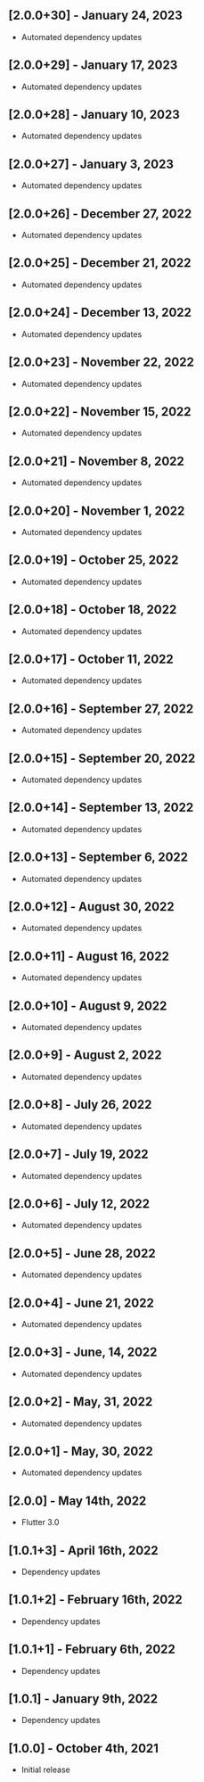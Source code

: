 ## [2.0.0+30] - January 24, 2023

* Automated dependency updates


## [2.0.0+29] - January 17, 2023

* Automated dependency updates


## [2.0.0+28] - January 10, 2023

* Automated dependency updates


## [2.0.0+27] - January 3, 2023

* Automated dependency updates


## [2.0.0+26] - December 27, 2022

* Automated dependency updates


## [2.0.0+25] - December 21, 2022

* Automated dependency updates


## [2.0.0+24] - December 13, 2022

* Automated dependency updates


## [2.0.0+23] - November 22, 2022

* Automated dependency updates


## [2.0.0+22] - November 15, 2022

* Automated dependency updates


## [2.0.0+21] - November 8, 2022

* Automated dependency updates


## [2.0.0+20] - November 1, 2022

* Automated dependency updates


## [2.0.0+19] - October 25, 2022

* Automated dependency updates


## [2.0.0+18] - October 18, 2022

* Automated dependency updates


## [2.0.0+17] - October 11, 2022

* Automated dependency updates


## [2.0.0+16] - September 27, 2022

* Automated dependency updates


## [2.0.0+15] - September 20, 2022

* Automated dependency updates


## [2.0.0+14] - September 13, 2022

* Automated dependency updates


## [2.0.0+13] - September 6, 2022

* Automated dependency updates


## [2.0.0+12] - August 30, 2022

* Automated dependency updates


## [2.0.0+11] - August 16, 2022

* Automated dependency updates


## [2.0.0+10] - August 9, 2022

* Automated dependency updates


## [2.0.0+9] - August 2, 2022

* Automated dependency updates


## [2.0.0+8] - July 26, 2022

* Automated dependency updates


## [2.0.0+7] - July 19, 2022

* Automated dependency updates


## [2.0.0+6] - July 12, 2022

* Automated dependency updates


## [2.0.0+5] - June 28, 2022

* Automated dependency updates


## [2.0.0+4] - June 21, 2022

* Automated dependency updates


## [2.0.0+3] - June, 14, 2022

* Automated dependency updates


## [2.0.0+2] - May, 31, 2022

* Automated dependency updates


## [2.0.0+1] - May, 30, 2022

* Automated dependency updates


## [2.0.0] - May 14th, 2022

* Flutter 3.0


## [1.0.1+3] - April 16th, 2022

* Dependency updates


## [1.0.1+2] - February 16th, 2022

* Dependency updates


## [1.0.1+1] - February 6th, 2022

* Dependency updates


## [1.0.1] - January 9th, 2022

* Dependency updates


## [1.0.0] - October 4th, 2021

* Initial release































